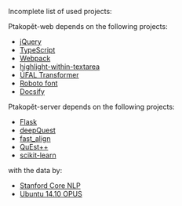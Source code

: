 Incomplete list of used projects:

Ptakopět-web depends on the following projects:
- [jQuery](https://jquery.com/)
- [TypeScript](https://www.typescriptlang.org/)
- [Webpack](https://webpack.js.org/)
- [highlight-within-textarea](https://github.com/zouharvi/highlight-within-textarea)
- [ÚFAL Transformer](https://lindat.mff.cuni.cz/services/transformer/)
- [Roboto font](https://fonts.google.com/specimen/Roboto)
- [Docsify](https://docsify.js.org/)

Ptakopět-server depends on the following projects:
- [Flask](https://palletsprojects.com/p/flask/)
- [deepQuest](https://github.com/sheffieldnlp/deepQuest/)
- [fast_align](https://github.com/zouharvi/fast_align)
- [QuEst++](https://github.com/zouharvi/questplusplus)
- [scikit-learn](https://scikit-learn.org/stable/)

with the data by:
- [Stanford Core NLP](https://stanfordnlp.github.io/CoreNLP/)
- [Ubuntu 14.10 OPUS](http://opus.nlpl.eu/Ubuntu-v14.10.php)